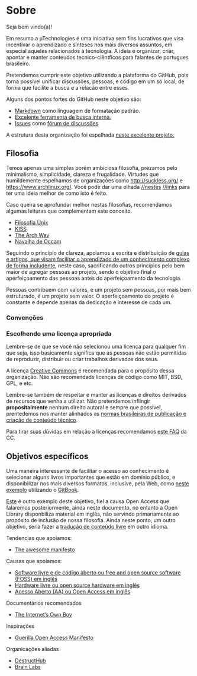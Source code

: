 # Sobre

Seja bem vindo(a)!

Em resumo a µTechnologies é uma iniciativa sem fins lucrativos que visa incentivar o aprendizado e sínteses nos mais diversos assuntos, em especial aqueles relacionados à tecnologia. A ideia é organizar, criar, apontar e manter conteudos tecnico-ciêntfícos para falantes de portugues brasileiro.

Pretendemos cumprir este objetivo utilizando a plataforma do GitHub, pois torna possível unificar discussões, pessoas, e código em um só local, de forma que facilite a busca e a relacão entre esses.

Alguns dos pontos fortes do GitHub neste objetivo são:

* [Markdown](https://pt.wikipedia.org/wiki/Markdown) como linguagem de formatação padrão.
* [Excelente ferramenta de busca interna.](https://github.com/search?utf8=)
* [Issues](https://github.com/micro-technologies/forum/issues) como [fórum de discussões](https://github.com/micro-technologies/forum)

A estrutura desta organização foi espelhada [neste excelente projeto.](http://frontendbr.com.br/)

## Filosofia
Temos apenas uma simples porém ambiciosa filosofia, prezamos pelo minimalismo, simplicidade, clareza e frugalidade. Virtudes que humildemente espelhamos de organizações como http://suckless.org/ e https://www.archlinux.org/. Você pode dar uma olhada [//nestes](https://bbs.archlinux.org/) [//links](https://wiki.archlinux.org/) para ter uma ideia melhor de como isto é feito.

Caso queira se aprofundar melhor nestas filosofias, recomendamos algumas leituras que complementam este conceito.
* [Filosofia Unix](https://pt.wikipedia.org/wiki/Filosofia_Unix)
* [KISS](https://pt.wikipedia.org/wiki/Keep_It_Simple)
* [The Arch Way](https://wiki.archlinux.org/index.php/The_Arch_Way_(Portugu%C3%AAs))
* [Navalha de Occam](https://pt.wikipedia.org/wiki/Navalha_de_Occam)

Seguindo o princípio de clareza, apoiamos a escrita e distribuição de [guias e artigos, que visam facilitar o aprendizado de um conhecimento complexo de forma includente](https://github.com/Kuchiriel/install-archlinux), neste caso, sacrificando outros princípios pelo bem maior de agregar pessoas ao projeto, sendo o objetivo final o aperfeiçoamento das pessoas antes do aperfeiçoamento da tecnologia. 

Pessoas contribuem com valores, e um projeto sem pessoas, por mais bem estruturado, é um projeto sem valor. O aperfeiçoamento do projeto é constante e depende apenas da dedicação e interesse de cada um.

### Convenções

### Escolhendo uma licença apropriada

Lembre-se de que se você não selecionou uma licença para qualquer fim que seja, isso basicamente significa que as pessoas não estão permitidas de reproduzir, distribuir ou criar trabalhos derivados dos seus.

A licença [Creative Commons](https://pt.wikipedia.org/wiki/Creative_Commons) é recomendada para o propósito dessa organização. Não são recomendads licenças de código como MIT, BSD, GPL, e etc.

Lembre-se também de respeitar e manter as licenças e direitos derivados de recursos que venha a utilizar. Não pretendemos inflingir **propositalmente** nenhum direito autoral e sempre que possível, prentedemos nos manter alinhados as [normas brasileiras de publicação e criação de conteúdo técnico](http://www.gazetadopovo.com.br/educacao/vida-na-universidade/pesquisa-e-tecnologia/regras-da-abnt-veja-as-normas-para-monografias-e-trabalhos-academicos-24m183ly0hqo75i0qrgiovpla). 

Para tirar suas dúvidas em relação a licenças recomendamos [este FAQ](https://br.creativecommons.org/faq/) da CC.

## Objetivos específicos

Uma maneira interessante de facilitar o acesso ao conhecimento é selecionar alguns livros importantes que estão em domínio público, e disponibilizar nos mais diversos formatos, inclusive, pela Web, como [neste exemplo](http://samypesse.gitbooks.io/how-to-create-an-operating-system/content/Chapter-1/index.html) utilizando o [GitBook](https://github.com/GitbookIO/gitbook).

[Este](https://openlibrary.org/) é outro exemplo deste objetivo, fiel a causa Open Access que falaremos posteriormente, ainda neste documento, no entanto a Open Library disponbiliza material em inglês, não servindo primariamente ao propósito de inclusão de nossa filosofia. Ainda neste ponto, um outro objetivo, seria fazer a [tradução de conteúdo livre](https://github.com/micro-technologies/drive/blob/master/jack-andraka.md) em outro idioma.

Tendencias que apoiamos:
* [The awesome manifesto](https://github.com/sindresorhus/awesome/blob/master/awesome.md)

Causas que apoiamos:

* [Software livre e de código aberto ou free and open source software (FOSS) em inglês](https://pt.wikipedia.org/wiki/Software_livre_e_de_c%C3%B3digo_aberto)
* [Hardware livre ou open source hardware em inglês](https://pt.wikipedia.org/wiki/Hardware_livre)
* [Acesso Aberto (AA) ou Open Access em inglês](https://pt.wikipedia.org/wiki/Acesso_aberto)

Documentários recomendados
* [The Internet’s Own Boy](https://www.youtube.com/watch?v=rkxWLsyylUw)

Inspirações
* [Guerilla Open Access Manifesto](https://github.com/micro-technologies/drive/blob/master/guerilla-open-access-manifesto.md)

Organicações aliadas
* [DestructHub](https://github.com/DestructHub)
* [Brain Labs](https://github.com/brain-labs)
